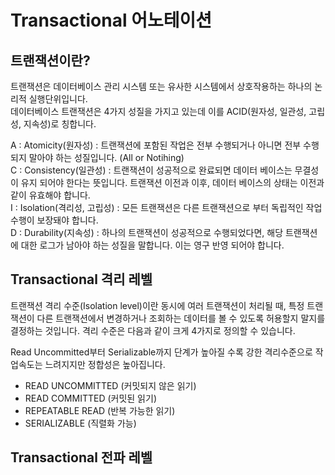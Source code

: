 # Transactional 어노테이션

## 트랜잭션이란?

트랜잭션은 데이터베이스 관리 시스템 또는 유사한 시스템에서 상호작용하는 하나의 논리적 실행단위입니다.  
데이터베이스 트랜잭션은 4가지 성질을 가지고 있는데 이를 ACID(원자성, 일관성, 고립성, 지속성)로 칭합니다.

A : Atomicity(원자성) : 트랜잭션에 포함된 작업은 전부 수행되거나 아니면 전부 수행되지 말아야 하는 성질입니다. (All or Notihing)  
C : Consistency(일관성) : 트랜잭션이 성공적으로 완료되면 데이터 베이스는 무결성이 유지 되어야 한다는 뜻입니다. 트랜잭션 이전과 이후, 데이터 베이스의 상태는 이전과 같이 유효해야 합니다.  
I : Isolation(격리성, 고립성) : 모든 트랜잭션은 다른 트랜잭션으로 부터 독립적인 작업 수행이 보장돼야 합니다.  
D : Durability(지속성) : 하나의 트랜잭션이 성공적으로 수행되었다면, 해당 트랜잭션에 대한 로그가 남아야 하는 성질을 말합니다. 이는 영구 반영 되어야 합니다.  

## Transactional 격리 레벨

트랜잭션 격리 수준(Isolation level)이란 동시에 여러 트랜잭션이 처리될 때, 특정 트랜잭션이 다른 트랜잭션에서 변경하거나 조회하는 데이터를 볼 수 있도록 허용할지 말지를 결정하는 것입니다. 격리 수준은 다음과 같이 크게 4가지로 정의할 수 있습니다.

Read Uncommitted부터 Serializable까지 단계가 높아질 수록 강한 격리수준으로 작업속도는 느려지지만 정합성은 높아집니다.

- READ UNCOMMITTED (커밋되지 않은 읽기)
- READ COMMITTED (커밋된 읽기)
- REPEATABLE READ (반복 가능한 읽기)
- SERIALIZABLE (직렬화 가능)

## Transactional 전파 레벨